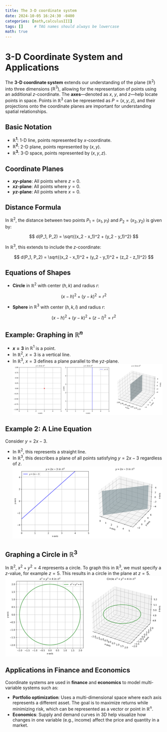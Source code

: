 ```yaml
---
title: The 3-D coordinate system
date: 2024-10-05 16:24:30 -0400
categories: [math,calculusIII]
tags: []     # TAG names should always be lowercase
math: true
---
```

# 3-D Coordinate System and Applications

The **3-D coordinate system** extends our understanding of the plane ($\mathbb{R}^2$) into three dimensions ($\mathbb{R}^3$), allowing for the representation of points using an additional $z$-coordinate. The **axes**—denoted as $x$, $y$, and $z$—help locate points in space. Points in $\mathbb{R}^3$ can be represented as $P = (x, y, z)$, and their projections onto the coordinate planes are important for understanding spatial relationships.

## Basic Notation

- **$\mathbb{R}^1$**: 1-D line, points represented by $x$-coordinate.
- **$\mathbb{R}^2$**: 2-D plane, points represented by $(x, y)$.
- **$\mathbb{R}^3$**: 3-D space, points represented by $(x, y, z)$.

## Coordinate Planes

- **$xy$-plane**: All points where $z = 0$.
- **$xz$-plane**: All points where $y = 0$.
- **$yz$-plane**: All points where $x = 0$.

## Distance Formula

In $\mathbb{R}^2$, the distance between two points $P_1 = (x_1, y_1)$ and $P_2 = (x_2, y_2)$ is given by:

$$
d(P_1, P_2) = \sqrt{(x_2 - x_1)^2 + (y_2 - y_1)^2}
$$

In $\mathbb{R}^3$, this extends to include the $z$-coordinate:

$$
d(P_1, P_2) = \sqrt{(x_2 - x_1)^2 + (y_2 - y_1)^2 + (z_2 - z_1)^2}
$$

## Equations of Shapes

- **Circle** in $\mathbb{R}^2$ with center $(h, k)$ and radius $r$:

$$
(x - h)^2 + (y - k)^2 = r^2
$$

- **Sphere** in $\mathbb{R}^3$ with center $(h, k, l)$ and radius $r$:

$$
(x - h)^2 + (y - k)^2 + (z - l)^2 = r^2
$$

## Example: Graphing in $\mathbb{R}^n$

- **$x = 3$** in $\mathbb{R}^1$ is a point.
- In $\mathbb{R}^2$, $x = 3$ is a vertical line.
- In $\mathbb{R}^3$, $x = 3$ defines a plane parallel to the $yz$-plane.
![img-description](../images/2024-10-05-math_review_graph/math_review_graph0.png)


## Example 2: A Line Equation

Consider $y = 2x - 3$.

- In $\mathbb{R}^2$, this represents a straight line.
- In $\mathbb{R}^3$, this describes a plane of all points satisfying $y = 2x - 3$ regardless of $z$.
![img-description](../images/2024-10-05-math_review_graph/math_review_graph1.png)

## Graphing a Circle in $\mathbb{R}^3$

In $\mathbb{R}^2$, $x^2 + y^2 = 4$ represents a circle. To graph this in $\mathbb{R}^3$, we must specify a $z$-value, for example $z = 5$. This results in a circle in the plane at $z = 5$.
![img-description](../images/2024-10-05-math_review_graph/math_review_graph2.png)

## Applications in Finance and Economics

Coordinate systems are used in **finance** and **economics** to model multi-variable systems such as:

- **Portfolio optimization**: Uses a multi-dimensional space where each axis represents a different asset. The goal is to maximize returns while minimizing risk, which can be represented as a vector or point in $\mathbb{R}^n$.
- **Economics**: Supply and demand curves in 3D help visualize how changes in one variable (e.g., income) affect the price and quantity in a market.
